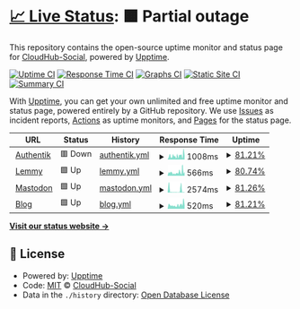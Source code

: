 # [📈 Live Status](https://CloudHub-Social.github.io/Status): <!--live status--> **🟧 Partial outage**

This repository contains the open-source uptime monitor and status page for [CloudHub-Social](https://CloudHub-Social.github.io/Status), powered by [Upptime](https://github.com/upptime/upptime).

[![Uptime CI](https://github.com/CloudHub-Social/Status/workflows/Uptime%20CI/badge.svg)](https://github.com/CloudHub-Social/Status/actions?query=workflow%3A%22Uptime+CI%22)
[![Response Time CI](https://github.com/CloudHub-Social/Status/workflows/Response%20Time%20CI/badge.svg)](https://github.com/CloudHub-Social/Status/actions?query=workflow%3A%22Response+Time+CI%22)
[![Graphs CI](https://github.com/CloudHub-Social/Status/workflows/Graphs%20CI/badge.svg)](https://github.com/CloudHub-Social/Status/actions?query=workflow%3A%22Graphs+CI%22)
[![Static Site CI](https://github.com/CloudHub-Social/Status/workflows/Static%20Site%20CI/badge.svg)](https://github.com/CloudHub-Social/Status/actions?query=workflow%3A%22Static+Site+CI%22)
[![Summary CI](https://github.com/CloudHub-Social/Status/workflows/Summary%20CI/badge.svg)](https://github.com/CloudHub-Social/Status/actions?query=workflow%3A%22Summary+CI%22)

With [Upptime](https://upptime.js.org), you can get your own unlimited and free uptime monitor and status page, powered entirely by a GitHub repository. We use [Issues](https://github.com/CloudHub-Social/Status/issues) as incident reports, [Actions](https://github.com/CloudHub-Social/Status/actions) as uptime monitors, and [Pages](https://CloudHub-Social.github.io/Status) for the status page.

<!--start: status pages-->
<!-- This summary is generated by Upptime (https://github.com/upptime/upptime) -->
<!-- Do not edit this manually, your changes will be overwritten -->
<!-- prettier-ignore -->
| URL | Status | History | Response Time | Uptime |
| --- | ------ | ------- | ------------- | ------ |
| <img alt="" src="https://icons.duckduckgo.com/ip3/auth.cloudhub.social.ico" height="13"> [Authentik](https://auth.cloudhub.social) | 🟥 Down | [authentik.yml](https://github.com/CloudHub-Social/Status/commits/HEAD/history/authentik.yml) | <details><summary><img alt="Response time graph" src="./graphs/authentik/response-time-week.png" height="20"> 1008ms</summary><br><a href="https://status.cloudhub.social/history/authentik"><img alt="Response time 1430" src="https://img.shields.io/endpoint?url=https%3A%2F%2Fraw.githubusercontent.com%2FCloudHub-Social%2FStatus%2FHEAD%2Fapi%2Fauthentik%2Fresponse-time.json"></a><br><a href="https://status.cloudhub.social/history/authentik"><img alt="24-hour response time 1727" src="https://img.shields.io/endpoint?url=https%3A%2F%2Fraw.githubusercontent.com%2FCloudHub-Social%2FStatus%2FHEAD%2Fapi%2Fauthentik%2Fresponse-time-day.json"></a><br><a href="https://status.cloudhub.social/history/authentik"><img alt="7-day response time 1008" src="https://img.shields.io/endpoint?url=https%3A%2F%2Fraw.githubusercontent.com%2FCloudHub-Social%2FStatus%2FHEAD%2Fapi%2Fauthentik%2Fresponse-time-week.json"></a><br><a href="https://status.cloudhub.social/history/authentik"><img alt="30-day response time 1601" src="https://img.shields.io/endpoint?url=https%3A%2F%2Fraw.githubusercontent.com%2FCloudHub-Social%2FStatus%2FHEAD%2Fapi%2Fauthentik%2Fresponse-time-month.json"></a><br><a href="https://status.cloudhub.social/history/authentik"><img alt="1-year response time 1430" src="https://img.shields.io/endpoint?url=https%3A%2F%2Fraw.githubusercontent.com%2FCloudHub-Social%2FStatus%2FHEAD%2Fapi%2Fauthentik%2Fresponse-time-year.json"></a></details> | <details><summary><a href="https://status.cloudhub.social/history/authentik">81.21%</a></summary><a href="https://status.cloudhub.social/history/authentik"><img alt="All-time uptime 98.35%" src="https://img.shields.io/endpoint?url=https%3A%2F%2Fraw.githubusercontent.com%2FCloudHub-Social%2FStatus%2FHEAD%2Fapi%2Fauthentik%2Fuptime.json"></a><br><a href="https://status.cloudhub.social/history/authentik"><img alt="24-hour uptime 99.99%" src="https://img.shields.io/endpoint?url=https%3A%2F%2Fraw.githubusercontent.com%2FCloudHub-Social%2FStatus%2FHEAD%2Fapi%2Fauthentik%2Fuptime-day.json"></a><br><a href="https://status.cloudhub.social/history/authentik"><img alt="7-day uptime 81.21%" src="https://img.shields.io/endpoint?url=https%3A%2F%2Fraw.githubusercontent.com%2FCloudHub-Social%2FStatus%2FHEAD%2Fapi%2Fauthentik%2Fuptime-week.json"></a><br><a href="https://status.cloudhub.social/history/authentik"><img alt="30-day uptime 94.88%" src="https://img.shields.io/endpoint?url=https%3A%2F%2Fraw.githubusercontent.com%2FCloudHub-Social%2FStatus%2FHEAD%2Fapi%2Fauthentik%2Fuptime-month.json"></a><br><a href="https://status.cloudhub.social/history/authentik"><img alt="1-year uptime 98.35%" src="https://img.shields.io/endpoint?url=https%3A%2F%2Fraw.githubusercontent.com%2FCloudHub-Social%2FStatus%2FHEAD%2Fapi%2Fauthentik%2Fuptime-year.json"></a></details>
| <img alt="" src="https://icons.duckduckgo.com/ip3/lemmy.cloudhub.social.ico" height="13"> [Lemmy](https://lemmy.cloudhub.social) | 🟩 Up | [lemmy.yml](https://github.com/CloudHub-Social/Status/commits/HEAD/history/lemmy.yml) | <details><summary><img alt="Response time graph" src="./graphs/lemmy/response-time-week.png" height="20"> 566ms</summary><br><a href="https://status.cloudhub.social/history/lemmy"><img alt="Response time 559" src="https://img.shields.io/endpoint?url=https%3A%2F%2Fraw.githubusercontent.com%2FCloudHub-Social%2FStatus%2FHEAD%2Fapi%2Flemmy%2Fresponse-time.json"></a><br><a href="https://status.cloudhub.social/history/lemmy"><img alt="24-hour response time 664" src="https://img.shields.io/endpoint?url=https%3A%2F%2Fraw.githubusercontent.com%2FCloudHub-Social%2FStatus%2FHEAD%2Fapi%2Flemmy%2Fresponse-time-day.json"></a><br><a href="https://status.cloudhub.social/history/lemmy"><img alt="7-day response time 566" src="https://img.shields.io/endpoint?url=https%3A%2F%2Fraw.githubusercontent.com%2FCloudHub-Social%2FStatus%2FHEAD%2Fapi%2Flemmy%2Fresponse-time-week.json"></a><br><a href="https://status.cloudhub.social/history/lemmy"><img alt="30-day response time 754" src="https://img.shields.io/endpoint?url=https%3A%2F%2Fraw.githubusercontent.com%2FCloudHub-Social%2FStatus%2FHEAD%2Fapi%2Flemmy%2Fresponse-time-month.json"></a><br><a href="https://status.cloudhub.social/history/lemmy"><img alt="1-year response time 559" src="https://img.shields.io/endpoint?url=https%3A%2F%2Fraw.githubusercontent.com%2FCloudHub-Social%2FStatus%2FHEAD%2Fapi%2Flemmy%2Fresponse-time-year.json"></a></details> | <details><summary><a href="https://status.cloudhub.social/history/lemmy">80.74%</a></summary><a href="https://status.cloudhub.social/history/lemmy"><img alt="All-time uptime 97.40%" src="https://img.shields.io/endpoint?url=https%3A%2F%2Fraw.githubusercontent.com%2FCloudHub-Social%2FStatus%2FHEAD%2Fapi%2Flemmy%2Fuptime.json"></a><br><a href="https://status.cloudhub.social/history/lemmy"><img alt="24-hour uptime 100.00%" src="https://img.shields.io/endpoint?url=https%3A%2F%2Fraw.githubusercontent.com%2FCloudHub-Social%2FStatus%2FHEAD%2Fapi%2Flemmy%2Fuptime-day.json"></a><br><a href="https://status.cloudhub.social/history/lemmy"><img alt="7-day uptime 80.74%" src="https://img.shields.io/endpoint?url=https%3A%2F%2Fraw.githubusercontent.com%2FCloudHub-Social%2FStatus%2FHEAD%2Fapi%2Flemmy%2Fuptime-week.json"></a><br><a href="https://status.cloudhub.social/history/lemmy"><img alt="30-day uptime 95.19%" src="https://img.shields.io/endpoint?url=https%3A%2F%2Fraw.githubusercontent.com%2FCloudHub-Social%2FStatus%2FHEAD%2Fapi%2Flemmy%2Fuptime-month.json"></a><br><a href="https://status.cloudhub.social/history/lemmy"><img alt="1-year uptime 96.91%" src="https://img.shields.io/endpoint?url=https%3A%2F%2Fraw.githubusercontent.com%2FCloudHub-Social%2FStatus%2FHEAD%2Fapi%2Flemmy%2Fuptime-year.json"></a></details>
| <img alt="" src="https://icons.duckduckgo.com/ip3/cloudhub.social.ico" height="13"> [Mastodon](https://cloudhub.social) | 🟩 Up | [mastodon.yml](https://github.com/CloudHub-Social/Status/commits/HEAD/history/mastodon.yml) | <details><summary><img alt="Response time graph" src="./graphs/mastodon/response-time-week.png" height="20"> 2574ms</summary><br><a href="https://status.cloudhub.social/history/mastodon"><img alt="Response time 787" src="https://img.shields.io/endpoint?url=https%3A%2F%2Fraw.githubusercontent.com%2FCloudHub-Social%2FStatus%2FHEAD%2Fapi%2Fmastodon%2Fresponse-time.json"></a><br><a href="https://status.cloudhub.social/history/mastodon"><img alt="24-hour response time 341" src="https://img.shields.io/endpoint?url=https%3A%2F%2Fraw.githubusercontent.com%2FCloudHub-Social%2FStatus%2FHEAD%2Fapi%2Fmastodon%2Fresponse-time-day.json"></a><br><a href="https://status.cloudhub.social/history/mastodon"><img alt="7-day response time 2574" src="https://img.shields.io/endpoint?url=https%3A%2F%2Fraw.githubusercontent.com%2FCloudHub-Social%2FStatus%2FHEAD%2Fapi%2Fmastodon%2Fresponse-time-week.json"></a><br><a href="https://status.cloudhub.social/history/mastodon"><img alt="30-day response time 821" src="https://img.shields.io/endpoint?url=https%3A%2F%2Fraw.githubusercontent.com%2FCloudHub-Social%2FStatus%2FHEAD%2Fapi%2Fmastodon%2Fresponse-time-month.json"></a><br><a href="https://status.cloudhub.social/history/mastodon"><img alt="1-year response time 826" src="https://img.shields.io/endpoint?url=https%3A%2F%2Fraw.githubusercontent.com%2FCloudHub-Social%2FStatus%2FHEAD%2Fapi%2Fmastodon%2Fresponse-time-year.json"></a></details> | <details><summary><a href="https://status.cloudhub.social/history/mastodon">81.26%</a></summary><a href="https://status.cloudhub.social/history/mastodon"><img alt="All-time uptime 94.04%" src="https://img.shields.io/endpoint?url=https%3A%2F%2Fraw.githubusercontent.com%2FCloudHub-Social%2FStatus%2FHEAD%2Fapi%2Fmastodon%2Fuptime.json"></a><br><a href="https://status.cloudhub.social/history/mastodon"><img alt="24-hour uptime 100.00%" src="https://img.shields.io/endpoint?url=https%3A%2F%2Fraw.githubusercontent.com%2FCloudHub-Social%2FStatus%2FHEAD%2Fapi%2Fmastodon%2Fuptime-day.json"></a><br><a href="https://status.cloudhub.social/history/mastodon"><img alt="7-day uptime 81.26%" src="https://img.shields.io/endpoint?url=https%3A%2F%2Fraw.githubusercontent.com%2FCloudHub-Social%2FStatus%2FHEAD%2Fapi%2Fmastodon%2Fuptime-week.json"></a><br><a href="https://status.cloudhub.social/history/mastodon"><img alt="30-day uptime 95.57%" src="https://img.shields.io/endpoint?url=https%3A%2F%2Fraw.githubusercontent.com%2FCloudHub-Social%2FStatus%2FHEAD%2Fapi%2Fmastodon%2Fuptime-month.json"></a><br><a href="https://status.cloudhub.social/history/mastodon"><img alt="1-year uptime 93.11%" src="https://img.shields.io/endpoint?url=https%3A%2F%2Fraw.githubusercontent.com%2FCloudHub-Social%2FStatus%2FHEAD%2Fapi%2Fmastodon%2Fuptime-year.json"></a></details>
| <img alt="" src="https://icons.duckduckgo.com/ip3/blog.cloudhub.social.ico" height="13"> [Blog](https://blog.cloudhub.social) | 🟩 Up | [blog.yml](https://github.com/CloudHub-Social/Status/commits/HEAD/history/blog.yml) | <details><summary><img alt="Response time graph" src="./graphs/blog/response-time-week.png" height="20"> 520ms</summary><br><a href="https://status.cloudhub.social/history/blog"><img alt="Response time 642" src="https://img.shields.io/endpoint?url=https%3A%2F%2Fraw.githubusercontent.com%2FCloudHub-Social%2FStatus%2FHEAD%2Fapi%2Fblog%2Fresponse-time.json"></a><br><a href="https://status.cloudhub.social/history/blog"><img alt="24-hour response time 413" src="https://img.shields.io/endpoint?url=https%3A%2F%2Fraw.githubusercontent.com%2FCloudHub-Social%2FStatus%2FHEAD%2Fapi%2Fblog%2Fresponse-time-day.json"></a><br><a href="https://status.cloudhub.social/history/blog"><img alt="7-day response time 520" src="https://img.shields.io/endpoint?url=https%3A%2F%2Fraw.githubusercontent.com%2FCloudHub-Social%2FStatus%2FHEAD%2Fapi%2Fblog%2Fresponse-time-week.json"></a><br><a href="https://status.cloudhub.social/history/blog"><img alt="30-day response time 1057" src="https://img.shields.io/endpoint?url=https%3A%2F%2Fraw.githubusercontent.com%2FCloudHub-Social%2FStatus%2FHEAD%2Fapi%2Fblog%2Fresponse-time-month.json"></a><br><a href="https://status.cloudhub.social/history/blog"><img alt="1-year response time 642" src="https://img.shields.io/endpoint?url=https%3A%2F%2Fraw.githubusercontent.com%2FCloudHub-Social%2FStatus%2FHEAD%2Fapi%2Fblog%2Fresponse-time-year.json"></a></details> | <details><summary><a href="https://status.cloudhub.social/history/blog">81.21%</a></summary><a href="https://status.cloudhub.social/history/blog"><img alt="All-time uptime 96.98%" src="https://img.shields.io/endpoint?url=https%3A%2F%2Fraw.githubusercontent.com%2FCloudHub-Social%2FStatus%2FHEAD%2Fapi%2Fblog%2Fuptime.json"></a><br><a href="https://status.cloudhub.social/history/blog"><img alt="24-hour uptime 100.00%" src="https://img.shields.io/endpoint?url=https%3A%2F%2Fraw.githubusercontent.com%2FCloudHub-Social%2FStatus%2FHEAD%2Fapi%2Fblog%2Fuptime-day.json"></a><br><a href="https://status.cloudhub.social/history/blog"><img alt="7-day uptime 81.21%" src="https://img.shields.io/endpoint?url=https%3A%2F%2Fraw.githubusercontent.com%2FCloudHub-Social%2FStatus%2FHEAD%2Fapi%2Fblog%2Fuptime-week.json"></a><br><a href="https://status.cloudhub.social/history/blog"><img alt="30-day uptime 95.56%" src="https://img.shields.io/endpoint?url=https%3A%2F%2Fraw.githubusercontent.com%2FCloudHub-Social%2FStatus%2FHEAD%2Fapi%2Fblog%2Fuptime-month.json"></a><br><a href="https://status.cloudhub.social/history/blog"><img alt="1-year uptime 96.98%" src="https://img.shields.io/endpoint?url=https%3A%2F%2Fraw.githubusercontent.com%2FCloudHub-Social%2FStatus%2FHEAD%2Fapi%2Fblog%2Fuptime-year.json"></a></details>

<!--end: status pages-->

[**Visit our status website →**](https://CloudHub-Social.github.io/Status)

## 📄 License

- Powered by: [Upptime](https://github.com/upptime/upptime)
- Code: [MIT](./LICENSE) © [CloudHub-Social](https://CloudHub-Social.github.io/Status)
- Data in the `./history` directory: [Open Database License](https://opendatacommons.org/licenses/odbl/1-0/)

